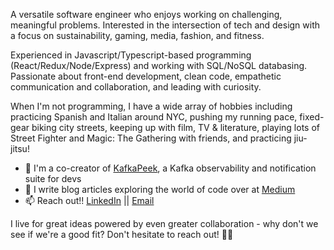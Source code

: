 A versatile software engineer who enjoys working on challenging, meaningful problems. Interested in the intersection of tech and design with a focus on sustainability, gaming, media, fashion, and fitness.

Experienced in Javascript/Typescript-based programming (React/Redux/Node/Express) and working with SQL/NoSQL databasing. Passionate about front-end development, clean code, empathetic communication and collaboration, and leading with curiosity. 

When I'm not programming, I have a wide array of hobbies including practicing Spanish and Italian around NYC, pushing my running pace,  fixed-gear biking city streets, keeping up with film, TV & literature, playing lots of Street Fighter and Magic: The Gathering with friends, and practicing jiu-jitsu!

- 🔨 I'm a co-creator of [KafkaPeek](https://github.com/oslabs-beta/KafkaPeek), a Kafka observability and notification suite for devs
- 📖 I write blog articles exploring the world of code over at [Medium](https://medium.com/@nickechevarria)
- 📫 Reach out!! [LinkedIn](https://www.linkedin.com/in/nicholasechevarria/) || [Email](nick.echev@gmail.com)

I live for great ideas powered by even greater collaboration - why don't we see if we're a good fit? Don't hesitate to reach out! ✌🏾  




